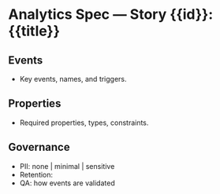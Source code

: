# Analytics Spec — Story {{id}}: {{title}}

## Events
- Key events, names, and triggers.

## Properties
- Required properties, types, constraints.

## Governance
- PII: none | minimal | sensitive
- Retention: <policy>
- QA: how events are validated
